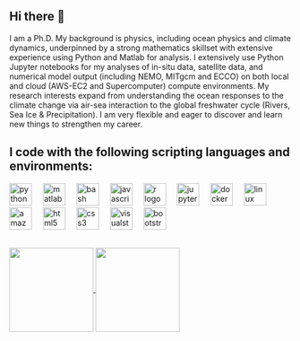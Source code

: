 ## Hi there 👋 
I am a Ph.D. My background is physics, including ocean physics and climate dynamics, underpinned by a strong mathematics skillset with extensive experience using Python and Matlab for analysis. I extensively use Python Jupyter notebooks for my analyses of in-situ data, satellite data, and numerical model output (including NEMO, MITgcm and ECCO) on both local and cloud (AWS-EC2 and Supercomputer) compute environments. My research interests expand from understanding the ocean responses to the climate change via air-sea interaction to the global freshwater cycle (Rivers, Sea Ice \& Precipitation). I am very flexible and eager to discover and learn new things to strengthen my career.

<h2>I code with the following scripting languages and environments:</h2>

<div align="left" >
  <img src="https://cdn.jsdelivr.net/gh/devicons/devicon/icons/python/python-original.svg" height="40" alt="python logo"  />
  <img width="12" />
  <img src="https://cdn.jsdelivr.net/gh/devicons/devicon/icons/matlab/matlab-original.svg" height="40" alt="matlab logo"  />
  <img width="12" />
  <img src="https://cdn.jsdelivr.net/gh/devicons/devicon/icons/bash/bash-original.svg" height="40" alt="bash logo"  />
  <img width="12" />
  <img src="https://cdn.jsdelivr.net/gh/devicons/devicon/icons/javascript/javascript-original.svg" height="40" alt="javascript logo"  />
  <img width="12" />
  <img src="https://cdn.jsdelivr.net/gh/devicons/devicon/icons/r/r-original.svg" height="40" alt="r logo"  />
  <img width="12" />
  <img src="https://cdn.jsdelivr.net/gh/devicons/devicon/icons/jupyter/jupyter-original.svg" height="40" alt="jupyter logo"  />
  <img width="12" />
  <img src="https://cdn.jsdelivr.net/gh/devicons/devicon/icons/docker/docker-original.svg" height="40" alt="docker logo"  />
  <img width="12" />
  <img src="https://cdn.jsdelivr.net/gh/devicons/devicon/icons/linux/linux-original.svg" height="40" alt="linux logo"  />
  <img width="12" />
  <!-- <img src="https://cdn.jsdelivr.net/gh/devicons/devicon/icons/amazonwebservices/amazonwebservices-line-wordmark.svg" height="40" alt="amazonwebservices logo"  /> -->
  <img src="https://miro.medium.com/v2/resize:fit:740/0*I4-c3kEa6MQVxvYL.png" height="40" alt="amazonwebservices logo"  />
  <img width="12" />
  <img src="https://cdn.jsdelivr.net/gh/devicons/devicon/icons/html5/html5-original.svg" height="40" alt="html5 logo"  />
  <img width="12" />
  <img src="https://cdn.jsdelivr.net/gh/devicons/devicon/icons/css3/css3-original.svg" height="40" alt="css3 logo"  />
  <img width="12" />
  <img src="https://cdn.jsdelivr.net/gh/devicons/devicon/icons/visualstudio/visualstudio-plain.svg" height="40" alt="visualstudio logo"  />
  <img width="12" />
  <!--<img src="https://cdn.jsdelivr.net/gh/devicons/devicon/icons/windows8/windows8-original.svg" height="40" alt="windows8 logo"  /> -->
  <!-- <img width="12" /> -->
  <img src="https://cdn.jsdelivr.net/gh/devicons/devicon/icons/bootstrap/bootstrap-original.svg" height="40" alt="bootstrap logo"  />
</div>
<h2></h2>

<!-- ![Anurag's GitHub stats](https://github-readme-stats.vercel.app/api?username=ojhoundegnonto&show_icons=true) ![Top Langs](https://github-readme-stats.vercel.app/api/top-langs/?username=ojhoundegnonto&layout=compact) -->

<div style="display: inline-block">
<a href="https://github.com/gaelforget">
<img align="center" height="150em" src="https://github-readme-stats.vercel.app/api?username=ojhoundegnonto&include_all_commits=true&count_private=true&show_icons=true&theme=dark"/>
<img align="center" height="150em" src="https://github-readme-stats.vercel.app/api/top-langs/?username=ojhoundegnonto&layout=compact&include_all_commits=true&count_private=true&show_icons=true&theme=dark"/>
</div>
